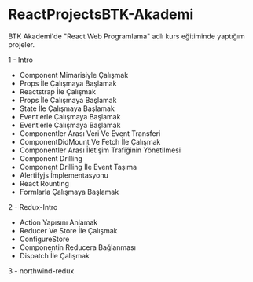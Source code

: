 # ReactProjectsBTK-Akademi
BTK Akademi'de "React Web Programlama" adlı kurs eğitiminde yaptığım projeler.


1 - Intro
- Component Mimarisiyle Çalışmak
- Props İle Çalışmaya Başlamak
- Reactstrap İle Çalışmak
- Props İle Çalışmaya Başlamak
- State İle Çalışmaya Başlamak
- Eventlerle Çalışmaya Başlamak
- Eventlerle Çalışmaya Başlamak
- Componentler Arası Veri Ve Event Transferi
- ComponentDidMount Ve Fetch İle Çalışmak
- Componentler Arası İletişim Trafiğinin Yönetilmesi
- Component Drilling
- Component Drilling İle Event Taşıma
- Alertifyjs İmplementasyonu
- React Rounting
- Formlarla Çalışmaya Başlamak

2 - Redux-Intro
- Action Yapısını Anlamak
- Reducer Ve Store İle Çalışmak
- ConfigureStore
- Componentin Reducera Bağlanması
- Dispatch İle Çalışmak

3 - northwind-redux
